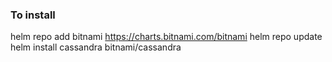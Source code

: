### To install
helm repo add bitnami https://charts.bitnami.com/bitnami
helm repo update
helm install cassandra bitnami/cassandra
